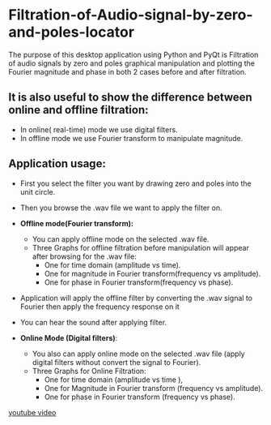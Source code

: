 # Filtration-of-Audio-signal-by-zero-and-poles-locator

The purpose of this desktop application using Python and PyQt is Filtration of audio signals by zero and poles graphical manipulation and plotting the Fourier magnitude and phase in both 2 cases before and after filtration.

## It is also useful to show the difference between online and offline filtration:
   * In online( real-time) mode we use digital filters.
   * In offline mode we use Fourier transform to manipulate magnitude.
## Application usage:
  * First you select the filter you want by drawing zero and poles into the unit circle.
  * Then you browse the .wav file we want to apply the filter on.
  * **Offline mode(Fourier transform):**
  
      * You can apply offline mode on the selected .wav file.
      * Three Graphs for offline filtration before manipulation will appear after browsing for the .wav file:
        * One for time domain (amplitude vs time).
        * One for magnitude in Fourier transform(frequency vs amplitude).
        * One for phase in Fourier transform(frequency vs phase).
  * Application will apply the offline filter by converting the .wav signal to Fourier then apply the frequency response on it
  * You can hear the sound after applying filter.
  * **Online Mode (Digital filters)**:
  
      * You also can apply online mode on the selected .wav file (apply digital filters without convert the signal to Fourier).
      * Three Graphs for Online Filtration:
        * One for time domain (amplitude vs time ),
        * One for Magnitude in Fourier transform (frequency vs amplitude).
        * One for phase in Fourier transform (frequency vs phase).





[youtube video](https://www.youtube.com/watch?v=L0CDQk00URU)
